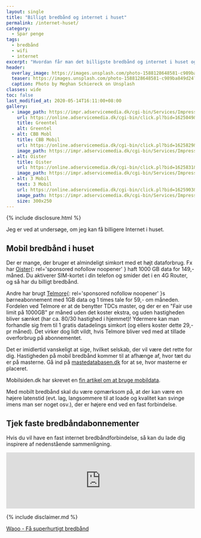 ```yaml
---
layout: single
title: "Billigt bredbånd og internet i huset"
permalink: /internet-huset/
category:
  - Spar penge
tags:
  - bredbånd
  - wifi
  - internet
excerpt: "Hvordan får man det billigste bredbånd og internet i huset og ordentlig WIFI?"
header:
  overlay_image: https://images.unsplash.com/photo-1588128648581-c989ba849d24?ixlib=rb-1.2.1&ixid=eyJhcHBfaWQiOjEyMDd9&auto=format&fit=crop&w=1650&q=5
  teaser: https://images.unsplash.com/photo-1588128648581-c989ba849d24?ixlib=rb-1.2.1&ixid=eyJhcHBfaWQiOjEyMDd9&auto=format&fit=crop&w=400&q=5
  caption: Photo by Meghan Schiereck on Unsplash
classes: wide
toc: false
last_modified_at: 2020-05-14T16:11:00+08:00
gallery:
  - image_path: https://impr.adservicemedia.dk/cgi-bin/Services/ImpressionService/Image.pl?bid=1625049&media_id=81507
    url: https://online.adservicemedia.dk/cgi-bin/click.pl?bid=1625049&media_id=81507
    title: Greentel
    alt: Greentel
  - alt: CBB Mobl
    title: CBB Mobil
    url: https://online.adservicemedia.dk/cgi-bin/click.pl?bid=1625829&media_id=81507
    image_path: https://impr.adservicemedia.dk/cgi-bin/Services/ImpressionService/Image.pl?bid=1625829&media_id=81507
  - alt: Oister
    title: Oister
    url: https://online.adservicemedia.dk/cgi-bin/click.pl?bid=1625831&media_id=81507
    image_path: https://impr.adservicemedia.dk/cgi-bin/Services/ImpressionService/Image.pl?bid=1625831&media_id=81507
  - alt: 3 Mobil
    text: 3 Mobil
    url: https://online.adservicemedia.dk/cgi-bin/click.pl?bid=1625903&media_id=81507
    image_path: https://impr.adservicemedia.dk/cgi-bin/Services/ImpressionService/Image.pl?bid=1625903&media_id=81507
    size: 300x250
---
```


{% include disclosure.html %}

Jeg er ved at undersøge, om jeg kan få billigere Internet i huset.

## Mobil bredbånd i huset

Der er mange, der bruger et almindeligt simkort med et højt dataforbrug. Fx har [Oister](/go/oister/){: rel='sponsored nofollow noopener' } haft 1000 GB data for 149,- måned. Du aktiverer SIM-kortet i din telefon og smider det i en 4G Router, og så har du billigt bredbånd.

Andre har brugt [Telmore](/go/telmore/){: rel='sponsored nofollow noopener' }s børneabonnement med 1GB data og 1 times tale for 59,- om måneden. Fordelen ved Telmore er at de benytter TDCs master, og der er en "Fair use limit på 1000GB" pr måned uden det koster ekstra, og uden hastigheden bliver sænket (har ca. 80/30 hastighed i hjemmet)! Ydermere kan man forhandle sig frem til 1 gratis datadelings simkort (og ellers koster dette 29,- pr måned). Det virker dog lidt vildt, hvis Telmore bliver ved med at tillade overforbrug på abonnementet.

Det er imidlertid vanskeligt at sige, hvilket selskab, der vil være det rette for dig. Hastigheden på mobil bredbånd kommer til at afhænge af, hvor tæt du er på masterne. Gå ind på [mastedatabasen.dk](https://mastedatabasen.dk/) for at se, hvor masterne er placeret.

Mobilsiden.dk har skrevet en [fin artikel om at bruge mobildata](https://mobilsiden.dk/nyheder/mobilabonnement-telefoni/guide-faa-billigt-mobilt-bredbaand-med-dit-mobilabonnement/).

Med mobilt bredbånd skal du være opmærksom på, at der kan være en højere latenstid (evt. lag, langsommere til at loade og kvalitet kan svinge imens man ser noget osv.), der er højere end ved en fast forbindelse.

## Tjek faste bredbåndabonnementer

Hvis du vil have en fast internet bredbåndforbindelse, så kan du lade dig inspirere af nedenstående sammenligning.

<script type="text/javascript" src="https://static.ascontentcloud.com/comparisonfeed/resources/js/iframeResizer.min.js"></script>
<iframe id="as-comparison-iframe-591502619" style="border: none; width: 1px; min-width: 100%; overflow: hidden;" scrolling="no" src="https://feed.ascontentcloud.com/cgi-bin/publisher/comparisoniFramePreview.pl?feed=broadband-16052020" onload="iFrameResize({heightCalculationMethod: 'taggedElement', checkOrigin: false}, this);"></iframe>

{% include disclaimer.md %}

[Waoo - Få superhurtigt bredbånd](https://online.adservicemedia.dk/cgi-bin/click.pl?bid=1625908&media_id=81507)
